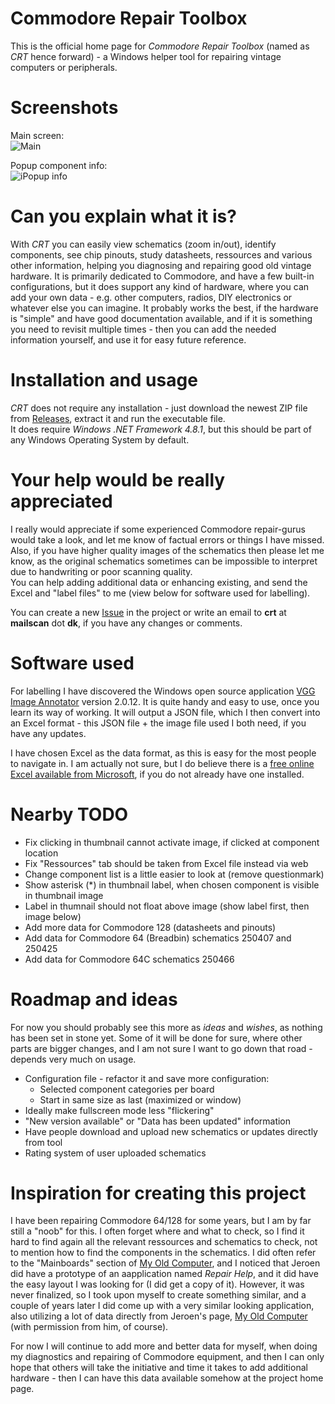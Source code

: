 # Commodore Repair Toolbox

This is the official home page for _Commodore Repair Toolbox_ (named as _CRT_ hence forward) - a Windows helper tool for repairing vintage computers or peripherals.

# Screenshots

Main screen:\
![Main](https://github.com/user-attachments/assets/3167f6cc-619c-4f7a-82b7-b0ae7b058484)

Popup component info:\
![iPopup info](https://github.com/user-attachments/assets/4950cf74-7c5f-4a6f-89fd-4a698301c64d)

# Can you explain what it is?

With _CRT_ you can easily view schematics (zoom in/out), identify components, see chip pinouts, study datasheets, ressources and various other information, helping you diagnosing and repairing good old vintage hardware. It is primarily dedicated to Commodore, and have a few built-in configurations, but it does support any kind of hardware, where you can add your own data - e.g. other computers, radios, DIY electronics or whatever else you can imagine. It probably works the best, if the hardware is "simple" and have good documentation available, and if it is something you need to revisit multiple times - then you can add the needed information yourself, and use it for easy future reference.

# Installation and usage

_CRT_ does not require any installation - just download the newest ZIP file from [Releases](https://github.com/HovKlan-DH/Commodore-Repair-Toolbox/releases), extract it and run the executable file.\
It does require _Windows .NET Framework 4.8.1_, but this should be part of any Windows Operating System by default.

# Your help would be really appreciated

I really would appreciate if some experienced Commodore repair-gurus would take a look, and let me know of factual errors or things I have missed.\
Also, if you have higher quality images of the schematics then please let me know, as the original schematics sometimes can be impossible to interpret due to handwriting or poor scanning quality.\
You can help adding additional data or enhancing existing, and send the Excel and "label files" to me (view below for software used for labelling).

You can create a new [Issue](https://github.com/HovKlan-DH/Commodore-Repair-Toolbox/issues) in the project or write an email to **crt** at **mailscan** dot **dk**, if you have any changes or comments.

# Software used
For labelling I have discovered the Windows open source application [VGG Image Annotator](https://www.robots.ox.ac.uk/~vgg/software/via/) version 2.0.12. It is quite handy and easy to use, once you learn its way of working. It will output a JSON file, which I then convert into an Excel format - this JSON file + the image file used I both need, if you have any updates.

I have chosen Excel as the data format, as this is easy for the most people to navigate in. I am actually not sure, but I do believe there is a [free online Excel available from Microsoft](https://www.office.com/launch/excel), if you do not already have one installed.

# Nearby TODO

- Fix clicking in thumbnail cannot activate image, if clicked at component location
- Fix "Ressources" tab should be taken from Excel file instead via web
- Change component list is a little easier to look at (remove questionmark)
- Show asterisk (*) in thumbnail label, when chosen component is visible in thumbnail image
- Label in thumnail should not float above image (show label first, then image below)
- Add more data for Commodore 128 (datasheets and pinouts)
- Add data for Commodore 64 (Breadbin) schematics 250407 and 250425
- Add data for Commodore 64C schematics 250466

# Roadmap and ideas

For now you should probably see this more as _ideas_ and _wishes_, as nothing has been set in stone yet. Some of it will be done for sure, where other parts are bigger changes, and I am not sure I want to go down that road - depends very much on usage.

- Configuration file - refactor it and save more configuration:
  - Selected component categories per board
  - Start in same size as last (maximized or window)
- Ideally make fullscreen mode less "flickering"
- "New version available" or "Data has been updated" information
- Have people download and upload new schematics or updates directly from tool
- Rating system of user uploaded schematics

# Inspiration for creating this project

I have been repairing Commodore 64/128 for some years, but I am by far still a "noob" for this. I often forget where and what to check, so I find it hard to find again all the relevant ressources and schematics to check, not to mention how to find the components in the schematics. I did often refer to the "Mainboards" section of [My Old Computer](https://myoldcomputer.nl/technical-info/mainboards/), and I noticed that Jeroen did have a prototype of an aapplication named _Repair Help_, and it did have the easy layout I was looking for (I did get a copy of it). However, it was never finalized, so I took upon myself to create something similar, and a couple of years later I did come up with a very similar looking application, also utilizing a lot of data directly from Jeroen's page, [My Old Computer](https://myoldcomputer.nl/) (with permission from him, of course).

For now I will continue to add more and better data for myself, when doing my diagnostics and repairing of Commodore equipment, and then I can only hope that others will take the initiative and time it takes to add additional hardware - then I can have this data available somehow at the project home page.
